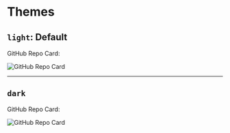 # Themes

## `light`: Default

GitHub Repo Card:

![GitHub Repo Card](https://my-github-cards.vercel.app/api/github-repo-card?user=robert-warneke&repo=github-cards&theme=light)

---

## `dark`

GitHub Repo Card:

![GitHub Repo Card](https://my-github-cards.vercel.app/api/github-repo-card?user=robert-warneke&repo=github-cards&theme=dark)